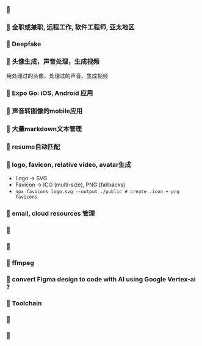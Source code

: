 ### 🥃 

### 🥃 全职或兼职, 远程工作, 软件工程师, 亚太地区

### 🥃 Deepfake

### 🥃 头像生成，声音处理，生成视频

用处理过的头像，处理过的声音，生成视频

### 🥃 Expo Go: iOS, Android 应用

### 🥃 声音转图像的mobile应用

### 🥃 大量markdown文本管理

### 🥃 resume自动匹配

### 🥃 logo, favicon, relative video, avatar生成

- Logo → SVG
- Favicon → ICO (multi-size), PNG (fallbacks)
- `npx favicons logo.svg --output ./public # create .icon + png favicons`



### 🥃 email, cloud resources 管理 

### 🥃 

### 🥃 

### 🥃 ffmpeg

### 🥃 convert Figma design to code with AI using Google Vertex-ai ?

### 🥃 Toolchain

### 🥃 

### 🥃 
